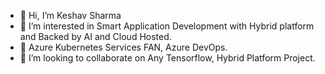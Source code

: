 - 👋 Hi, I’m Keshav Sharma
- 👀 I’m interested in Smart Application Development with Hybrid platform and Backed by AI and Cloud Hosted.
- 🌱 Azure Kubernetes Services FAN, Azure DevOps.
- 💞️ I’m looking to collaborate on Any Tensorflow, Hybrid Platform Project.

<!---
kshvsharma960/kshvsharma960 is a ✨ special ✨ repository because its `README.md` (this file) appears on your GitHub profile.
You can click the Preview link to take a look at your changes.
--->
